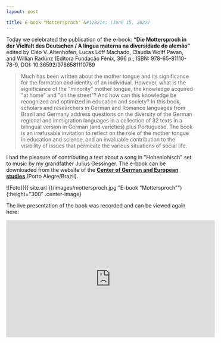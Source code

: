 ```yaml
---
layout: post

title: E-book "Mottersproch" &#128214; (June 15, 2022)
---
```


Today we celebrated the publication of the e-book:
<strong>“Die Mottersproch in der Vielfalt des Deutschen / A língua materna na diversidade do alemão”</strong> 
edited by Cléo V. Altenhofen, Lucas Löff Machado, Claudia Wolff Pavan, and Willian Radünz 
(Editora Fundação Fénix, 366 p., ISBN: 978-65-81110-78-9, DOI: 10.36592/9786581110789

<blockquote>
Much has been written about the mother tongue and its significance for the formation and identity of an individual. 
However, what is the significance of the "minority" mother tongue, the knowledge acquired "at home" and "on the street"? 
And how can this knowledge be recognized and optimized in education and society? 
In this book, scholars and researchers in German and Romance languages from Brazil and Germany address questions on the diversity of the German regional and immigration languages in a collection of 32 texts in a bilingual version in German (and varieties) plus Portuguese. 
The book is an irrefusable invitation to reflect on the role of the mother tongue in education and science, and an invaluable contribution to the visibility of issues that permeate the various situations of social life.
</blockquote>

I had the pleasure of contributing a text about a song in "Hohenlohisch" set to music by my grandfather Julius Gessinger.
The e-book can be downloaded from the website of the <a href="https://cdea.tche.br/site/?p=7405" target="_blank" rel="noopener"><strong>Center of German and European studies</strong></a> (Porto Alegre/Brazil).

![Foto]({{ site.url }}/images/mottersproch.jpg "E-book "Mottersproch""){:height="300" .center-image}

The live presentation of the book was recorded and can be viewed again here:
<iframe width="560" height="315" src="https://www.youtube-nocookie.com/embed/OlHGpr8ErWM?start=25" title="YouTube video player" frameborder="0" allow="accelerometer; autoplay; clipboard-write; encrypted-media; gyroscope; picture-in-picture" allowfullscreen></iframe>

